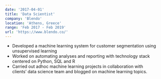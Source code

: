 ```yaml
---
date: '2017-04-01'
title: 'Data Scientist'
company: 'Blendo'
location: 'Athens, Greece'
range: 'Feb 2017 - Feb 2019'
url: 'https://www.blendo.co/'
---
```


- Developed a machine learning system for customer segmentation using unsupervised learning
- Worked on automating analyses and reporting with technology stack centered on Python, SQL and R
- Carried out adhoc machine learning projects in collaboration with clients’ data science team and blogged on machine
  learning topics.
